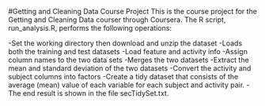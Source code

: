 #Getting and Cleaning Data Course Project
This is the course project for the Getting and Cleaning Data courser through Coursera. The R script, run_analysis.R, performs the following operations:

-Set the working directory then download and unzip the dataset
-Loads both the training and test datasets
-Load feature and activity info
-Assign column names to the two data sets
-Merges the two datasets
-Extract the mean and standard deviation of the two datasets
-Convert the activity and subject columns into factors
-Create a tidy dataset that consists of the average (mean) value of each variable for each subject and activity pair.
-The end result is shown in the file secTidySet.txt.
